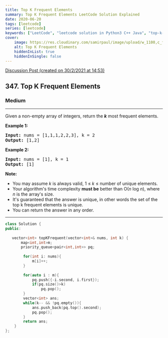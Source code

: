 ```yaml
---
title: Top K Frequent Elements
summary: Top K Frequent Elements LeetCode Solution Explained
date: 2020-06-20
tags: [leetcode]
series: [leetcode]
keywords: ["LeetCode", "leetcode solution in Python3 C++ Java", "top-k-frequent-elements LeetCode Solution Explained"]
cover:
    image: https://res.cloudinary.com/samirpaul/image/upload/w_1100,c_fit,co_rgb:FFFFFF,l_text:Arial_75_bold:Top K Frequent Elements - Solution Explained/problem-solving.webp
    alt: Top K Frequent Elements
    hiddenInList: true
    hiddenInSingle: false
---
```



[Discussion Post (created on 30/2/2021 at 14:53)](https://leetcode.com/problems/top-k-frequent-elements/submissions/)  
<h2>347. Top K Frequent Elements</h2><h3>Medium</h3><hr><div><p>Given a non-empty array of integers, return the <b><i>k</i></b> most frequent elements.</p>

<p><strong>Example 1:</strong></p>

<pre><strong>Input: </strong>nums = <span id="example-input-1-1">[1,1,1,2,2,3]</span>, k = <span id="example-input-1-2">2</span>
<strong>Output: </strong><span id="example-output-1">[1,2]</span>
</pre>

<div>
<p><strong>Example 2:</strong></p>

<pre><strong>Input: </strong>nums = <span id="example-input-2-1">[1]</span>, k = <span id="example-input-2-2">1</span>
<strong>Output: </strong><span id="example-output-2">[1]</span></pre>
</div>

<p><b>Note: </b></p>

<ul>
	<li>You may assume <i>k</i> is always valid, 1 ≤ <i>k</i> ≤ number of unique elements.</li>
	<li>Your algorithm's time complexity <b>must be</b> better than O(<i>n</i> log <i>n</i>), where <i>n</i> is the array's size.</li>
	<li>It's guaranteed that the answer is unique, in other words the set of the top k frequent elements is unique.</li>
	<li>You can return the answer in any order.</li>
</ul>
</div>

---




```cpp
class Solution {
public:
    
   vector<int> topKFrequent(vector<int>& nums, int k) {
       map<int,int>m;
       priority_queue<pair<int,int>> pq;
        
        for(int i: nums){
            m[i]++;
        }
        
        for(auto i : m){
            pq.push({-i.second, i.first});
            if(pq.size()>k)
                pq.pop();
        }
        vector<int> ans;
        while(k-- && !pq.empty()){
            ans.push_back(pq.top().second);
            pq.pop();   
        }
        return ans;
    }
};
```
